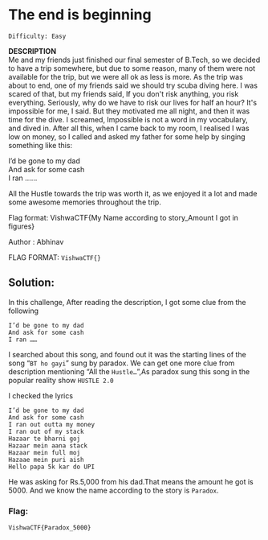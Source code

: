 # The end is beginning
`Difficulty: Easy`


**DESCRIPTION**<br>
Me and my friends just finished our final semester of B.Tech, so we decided to have a trip somewhere, but due to some reason, many of them were not available for the trip, but we were all ok as less is more. As the trip was about to end, one of my friends said we should try scuba diving here. I was scared of that, but my friends said, If you don't risk anything, you risk everything. Seriously, why do we have to risk our lives for half an hour? It's impossible for me, I said. But they motivated me all night, and then it was time for the dive. I screamed, Impossible is not a word in my vocabulary, and dived in. After all this, when I came back to my room, I realised I was low on money, so I called and asked my father for some help by singing something like this:

I’d be gone to my dad<br>
And ask for some cash<br>
I ran ......

All the Hustle towards the trip was worth it, as we enjoyed it a lot and made some awesome memories throughout the trip.

Flag format: VishwaCTF{My Name according to story_Amount I got in figures}

Author : Abhinav

FLAG FORMAT: `VishwaCTF{}`

## Solution:

In this challenge, After reading the description, I got some clue from the following

```
I’d be gone to my dad
And ask for some cash
I ran ……
```

I searched about this song, and found out it was the starting lines of the song “`BT ho gayi`” sung by paradox. We can get one more clue from description mentioning “All the `Hustle…`”,As paradox sung this song in the popular reality show `HUSTLE 2.0`

I checked the lyrics

```
I’d be gone to my dad
And ask for some cash
I ran out outta my money
I ran out of my stack
Hazaar te bharni goj
Hazaar mein aana stack
Hazaar mein full moj
Hazaae mein puri aish
Hello papa 5k kar do UPI
```
He was asking for Rs.5,000 from his dad.That means the amount he got is 5000. And we know the name according to the story is `Paradox`.

### Flag:
`VishwaCTF{Paradox_5000}`